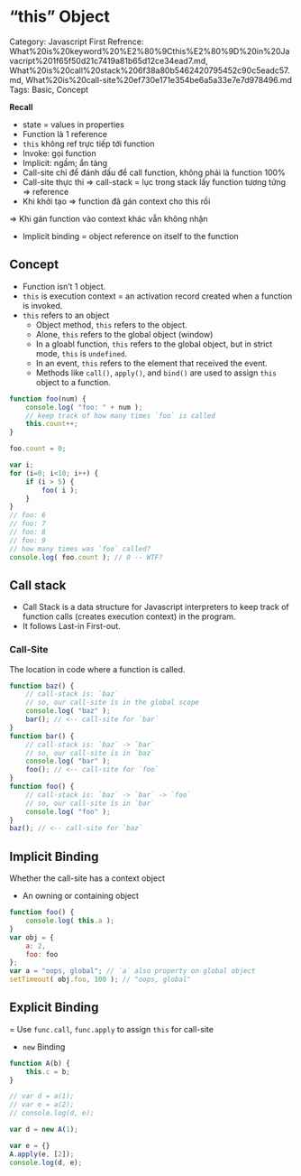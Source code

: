 # “this” Object

Category: Javascript
First Refrence: What%20is%20keyword%20%E2%80%9Cthis%E2%80%9D%20in%20Javacript%201f65f50d21c7419a81b65d12ce34ead7.md, What%20is%20call%20stack%206f38a80b5462420795452c90c5eadc57.md, What%20is%20call-site%20ef730e171e354be6a5a33e7e7d978496.md
Tags: Basic, Concept

**Recall**

- state = values in properties
- Function là 1 reference
- `this` không ref trực tiếp tới function
- Invoke: gọi function
- Implicit: ngầm; ẩn tàng
- Call-site chỉ để đánh dấu để call function, không phải là function 100%
- Call-site thực thi ⇒ call-stack = lục trong stack lấy function tương tứng ⇒ reference
- Khi khởi tạo ⇒ function đã gán context cho this rồi

⇒ Khi gán function vào context khác vẫn không nhận

- Implicit binding = object reference on itself to the function

## Concept

- Function isn’t 1 object.
- `this` is execution context = an activation record created when a function is invoked.
- `this` refers to an object
    - Object method, `this` refers to the object.
    - Alone, `this` refers to the global object (window)
    - In a gloabl function, `this` refers to the global object, but in strict mode, `this` is `undefined`.
    - In an event, `this` refers to the element that received the event.
    - Methods like `call()`, `apply()`, and `bind()` are used to assign `this` object to a function.

```jsx
function foo(num) {
	console.log( "foo: " + num );
	// keep track of how many times `foo` is called
	this.count++;
}

foo.count = 0;

var i;
for (i=0; i<10; i++) {
	if (i > 5) {
		foo( i );
	}
}
// foo: 6
// foo: 7
// foo: 8
// foo: 9
// how many times was `foo` called?
console.log( foo.count ); // 0 -- WTF?
```

## Call stack

- Call Stack is a data structure for Javascript interpreters to keep track of function calls (creates execution context) in the program.
- It follows Last-in First-out.

### Call-Site

The location in code where a function is called.

```jsx
function baz() {
	// call-stack is: `baz`
	// so, our call-site is in the global scope
	console.log( "baz" );
	bar(); // <-- call-site for `bar`
}
function bar() {
	// call-stack is: `baz` -> `bar`
	// so, our call-site is in `baz`
	console.log( "bar" );
	foo(); // <-- call-site for `foo`
}
function foo() {
	// call-stack is: `baz` -> `bar` -> `foo`
	// so, our call-site is in `bar`
	console.log( "foo" );
}
baz(); // <-- call-site for `baz`
```

## Implicit Binding

Whether the call-site has a context object

- An owning or containing object

```jsx
function foo() {
	console.log( this.a );
}
var obj = {
	a: 2,
	foo: foo
};
var a = "oops, global"; // `a` also property on global object
setTimeout( obj.foo, 100 ); // "oops, global"
```

## Explicit Binding

= Use `func.call`, `func.apply` to assign `this` for call-site

- `new` Binding

```jsx
function A(b) {
	this.c = b;
}

// var d = a(1);
// var e = a(2);
// console.log(d, e);

var d = new A(1);

var e = {}
A.apply(e, [2]);
console.log(d, e);
```